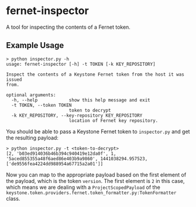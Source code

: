 # fernet-inspector
A tool for inspecting the contents of a Fernet token.

## Example Usage

```
> python inspector.py -h
usage: fernet-inspector [-h] -t TOKEN [-k KEY_REPOSITORY]

Inspect the contents of a Keystone Fernet token from the host it was issued
from.

optional arguments:
  -h, --help            show this help message and exit
  -t TOKEN, --token TOKEN
                        token to decrypt
  -k KEY_REPOSITORY, --key-repository KEY_REPOSITORY
                        location of Fernet key repository.
```

You should be able to pass a Keystone Fernet token to `inspector.py` and get
the resulting payload:

```
> python inspector.py -t <token-to-decrypt>
[2, 'b03ed914036b46b394c940419e12da0f', 1, '5aced855355a48f6aed86e403b9a9860', 1441038294.957523, ['de9556fea4224dd988954a67715a2a01']]
```

Now you can map to the appropriate payload based on the first element of the
payload, which is the token `version`. The first element is `2` in this case,
which means we are dealing with a `ProjectScopedPayload` of the
`keystone.token.providers.fernet.token_formatter.py:TokenFormatter` class.
